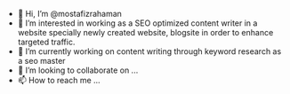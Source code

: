 - 👋 Hi, I’m @mostafizrahaman
- 👀 I’m interested in working as a SEO optimized content writer in a website specially newly created website, blogsite in order to enhance targeted traffic.
- 🌱 I’m currently working on content writing through keyword research as a seo master
- 💞️ I’m looking to collaborate on ...
- 📫 How to reach me ...

<!---
mostafizrahaman/mostafizrahaman is a ✨ special ✨ repository because its `README.md` (this file) appears on your GitHub profile.
You can click the Preview link to take a look at your changes.
--->
